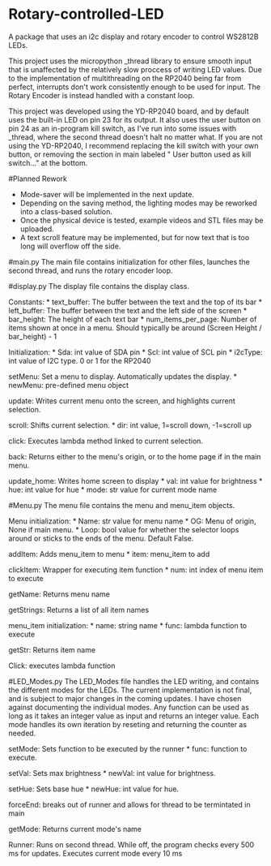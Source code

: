 # Rotary-controlled-LED
A package that uses an i2c display and rotary encoder to control WS2812B LEDs.

This project uses the micropython _thread library to ensure smooth input that is unaffected by the relatively slow proccess of writing LED values. 
Due to the implementation of multithreading on the RP2040 being far from perfect, interrupts don't work consistently enough to be used for input.
The Rotary Encoder is instead handled with a constant loop.

This project was developed using the YD-RP2040 board, and by default uses the built-in LED on pin 23 for its output.
It also uses the user button on pin 24 as an in-program kill switch, as I've run into some issues with _thread, where
the second thread doesn't halt no matter what. If you are not using the YD-RP2040, I recommend replacing the kill switch
with your own button, or removing the section in main labeled " User button used as kill switch..." at the bottom.

#Planned Rework
* Mode-saver will be implemented in the next update.
* Depending on the saving method, the lighting modes may be reworked into a class-based solution.
* Once the physical device is tested, example videos and STL files may be uploaded.
* A text scroll feature may be implemented, but for now text that is too long will overflow off the side.


#main.py
The main file contains initialization for other files, launches the second thread, and runs the rotary encoder loop.


#display.py
The display file contains the display class.

Constants:
    * text_buffer: The buffer between the text and the top of its bar
    * left_buffer: The buffer between the text and the left side of the screen
    * bar_height: The height of each text bar
    * num_items_per_page: Number of items shown at once in a menu.
        Should typically be around (Screen Height / bar_height) - 1
    
Initialization:
    * Sda: int value of SDA pin
    * Scl: int value of SCL pin
    * i2cType: int value of I2C type. 0 or 1 for the RP2040
    
setMenu:
    Set a menu to display. Automatically updates the display.
    * newMenu: pre-defined menu object
    
update:
    Writes current menu onto the screen, and highlights current selection.
    
scroll:
    Shifts current selection.
    * dir: int value, 1=scroll down, -1=scroll up
    
click:
    Executes lambda method linked to current selection.
    
back:
    Returns either to the menu's origin, or to the home page if in the main menu.
    
update_home:
    Writes home screen to display
    * val: int value for brightness
    * hue: int value for hue
    * mode: str value for current mode name


#Menu.py
The menu file contains the menu and menu_item objects.
    
Menu initialization:
    * Name: str value for menu name
    * OG: Menu of origin, None if main menu.
    * Loop: bool value for whether the selector loops around or sticks to the ends of the menu. Default False.
    
addItem:
    Adds menu_item to menu
    * item: menu_item to add
    
clickItem:
    Wrapper for executing item function
    * num: int index of menu item to execute
    
getName:
    Returns menu name
    
getStrings:
    Returns a list of all item names
    
menu_item initialization:
    * name: string name
    * func: lambda function to execute
    
getStr:
    Returns item name
    
Click:
    executes lambda function


#LED_Modes.py
The LED_Modes file handles the LED writing, and contains the different modes for the LEDs.
The current implementation is not final, and is subject to major changes in the coming updates.
I have chosen against documenting the individual modes. Any function can be used as long as it takes an integer value as input and returns an integer value. Each mode handles its own iteration by reseting and returning the counter as needed.

setMode:
    Sets function to be executed by the runner
    * func: function to execute.
    
setVal:
    Sets max brightness
    * newVal: int value for brightness.
    
setHue:
    Sets base hue
    * newHue: int value for hue.
    
forceEnd:
    breaks out of runner and allows for thread to be termintated in main
    
getMode:
    Returns current mode's name
    
Runner:
    Runs on second thread. While off, the program checks every 500 ms for updates.
    Executes current mode every 10 ms
